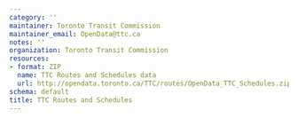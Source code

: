 ```yaml
---
category: ''
maintainer: Toronto Transit Commission
maintainer_email: OpenData@ttc.ca
notes: ''
organization: Toronto Transit Commission
resources:
- format: ZIP
  name: TTC Routes and Schedules data
  url: http://opendata.toronto.ca/TTC/routes/OpenData_TTC_Schedules.zip
schema: default
title: TTC Routes and Schedules
---
```

